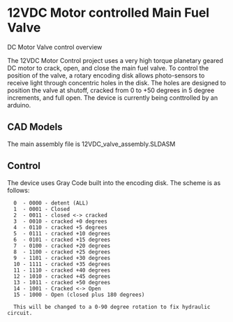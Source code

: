 # 12VDC Motor controlled Main Fuel Valve

 DC Motor Valve control overview

   The 12VDC Motor Control project uses a very high torque planetary geared DC motor to crack, open, and close the main fuel valve. To control the position of the valve, a rotary encoding disk allows photo-sensors to receive light through concentric holes in the disk. The holes are designed to position the valve at shutoff, cracked from 0 to +50 degrees in 5 degree increments, and full open. The device is currently being conttrolled by an arduino.

###

## CAD Models

   The main assembly file is 12VDC_valve_assembly.SLDASM

## Control

   The device uses Gray Code built into the encoding disk. The scheme is as follows: 

      0  - 0000 - detent (ALL)
	  1  - 0001 - Closed
	  2  - 0011 - closed <-> cracked
      3  - 0010 - cracked +0 degrees
      4  - 0110 - cracked +5 degrees
      5  - 0111 - cracked +10 degrees
      6  - 0101 - cracked +15 degrees
      7  - 0100 - cracked +20 degrees
      8  - 1100 - cracked +25 degrees
      9  - 1101 - cracked +30 degrees
      10 - 1111 - cracked +35 degrees
      11 - 1110 - cracked +40 degrees
      12 - 1010 - cracked +45 degrees
      13 - 1011 - cracked +50 degrees
      14 - 1001 - Cracked <-> Open
      15 - 1000 - Open (closed plus 180 degrees)
	  
	  This will be changed to a 0-90 degree rotation to fix hydraulic circuit.
